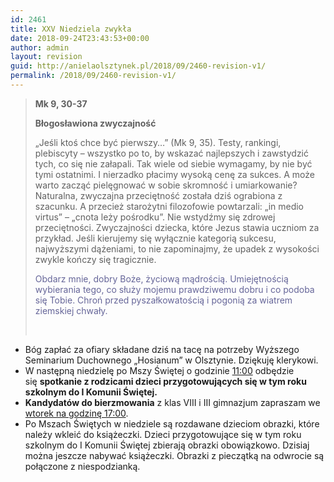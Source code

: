 ```yaml
---
id: 2461
title: XXV Niedziela zwykła
date: 2018-09-24T23:43:53+00:00
author: admin
layout: revision
guid: http://anielaolsztynek.pl/2018/09/2460-revision-v1/
permalink: /2018/09/2460-revision-v1/
---
```

> **Mk 9, 30-37**
> 
> **Błogosławiona zwyczajność**
> 
> &#8222;Jeśli ktoś chce być pierwszy&#8230;&#8221; (Mk 9, 35). Testy, rankingi, plebiscyty &#8211; wszystko po to, by wskazać najlepszych i zawstydzić tych, co się nie załapali. Tak wiele od siebie wymagamy, by nie być tymi ostatnimi. I nierzadko płacimy wysoką cenę za sukces. A może warto zacząć pielęgnować w sobie skromność i umiarkowanie? Naturalna, zwyczajna przeciętność została dziś ograbiona z szacunku. A przecież starożytni filozofowie powtarzali: &#8222;in medio virtus&#8221; &#8211; &#8222;cnota leży pośrodku&#8221;. Nie wstydźmy się zdrowej przeciętności. Zwyczajności dziecka, które Jezus stawia uczniom za przykład. Jeśli kierujemy się wyłącznie kategorią sukcesu, najwyższymi dążeniami, to nie zapominajmy, że upadek z wysokości zwykle kończy się tragicznie.
> 
> <span style="color: #666699;">Obdarz mnie, dobry Boże, życiową mądrością. Umiejętnością wybierania tego, co służy mojemu prawdziwemu dobru i co podoba się Tobie. Chroń przed pyszałkowatością i pogonią za wiatrem ziemskiej chwały. </span>
> 
> &nbsp;

  * Bóg zapłać za ofiary składane dziś na tacę na potrzeby Wyższego Seminarium Duchownego „Hosianum” w Olsztynie. Dziękuję klerykowi.
  * W następną niedzielę po Mszy Świętej o godzinie <span style="text-decoration: underline;">11:00</span> odbędzie się **spotkanie z rodzicami dzieci przygotowujących się w tym roku szkolnym do I Komunii Świętej.**
  * **Kandydatów do bierzmowania** z klas VIII i III gimnazjum zapraszam we <span style="text-decoration: underline;">wtorek na godzinę 17:00</span>.
  * Po Mszach Świętych w niedziele są rozdawane dzieciom obrazki, które należy wkleić do książeczki. Dzieci przygotowujące się w tym roku szkolnym do I Komunii Świętej zbierają obrazki obowiązkowo. Dzisiaj można jeszcze nabywać książeczki. Obrazki z pieczątką na odwrocie są połączone z niespodzianką.